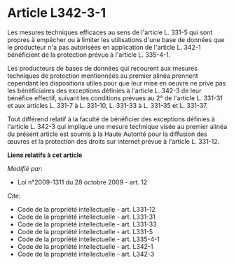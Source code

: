 # Article L342-3-1

Les mesures techniques efficaces au sens de l'article L. 331-5 qui sont propres à empêcher ou à limiter les utilisations
d'une base de données que le producteur n'a pas autorisées en application de l'article L. 342-1 bénéficient de la protection
prévue à l'article L. 335-4-1. 

Les producteurs de bases de données qui recourent aux mesures techniques de protection mentionnées au premier alinéa prennent
cependant les dispositions utiles pour que leur mise en oeuvre ne prive pas les bénéficiaires des exceptions définies à
l'article L. 342-3 de leur bénéfice effectif, suivant les conditions prévues au 2° de l'article L. 331-31 et aux articles L.
331-7 à L. 331-10, L. 331-33 à L. 331-35 et L. 331-37. 

Tout différend relatif à la faculté de bénéficier des exceptions définies à l'article L. 342-3 qui implique une mesure
technique visée au premier alinéa du présent article est soumis à la Haute Autorité pour la diffusion des œuvres et la
protection des droits sur internet prévue à l'article L. 331-12.

**Liens relatifs à cet article**

_Modifié par_:

  - Loi n°2009-1311 du 28 octobre 2009 - art. 12

_Cite_:

  - Code de la propriété intellectuelle - art. L331-12
  - Code de la propriété intellectuelle - art. L331-31
  - Code de la propriété intellectuelle - art. L331-33
  - Code de la propriété intellectuelle - art. L331-5
  - Code de la propriété intellectuelle - art. L335-4-1
  - Code de la propriété intellectuelle - art. L342-1
  - Code de la propriété intellectuelle - art. L342-3
